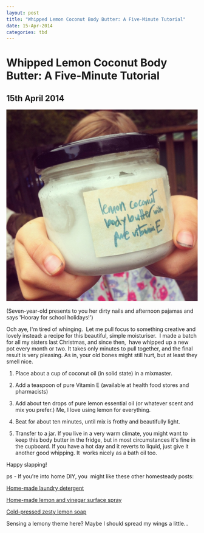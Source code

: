 ```yaml
---
layout: post
title: "Whipped Lemon Coconut Body Butter: A Five-Minute Tutorial"
date: 15-Apr-2014
categories: tbd
---
```


# Whipped Lemon Coconut Body Butter: A Five-Minute Tutorial

## 15th April 2014

<img class="photo-horiz" src="/images/2014/04/20140415-174434.jpg" />

(Seven-year-old presents to you her dirty nails and afternoon pajamas and says 'Hooray for school holidays!')

Och aye,   I'm tired of whinging.  Let me pull focus to something creative and lovely instead: a recipe for this beautiful,   simple moisturiser.  I made a batch for all my sisters last Christmas, and since then,  have whipped up a new pot every month or two. It takes only minutes to pull together, and the final result is very pleasing. As in, your old bones might still hurt, but at least they smell nice.

1. Place about a cup of coconut oil (in solid state) in a mixmaster.

2. Add a teaspoon of pure Vitamin E (available at health food stores and pharmacists)

3. Add about ten drops of pure lemon essential oil (or whatever scent and mix you prefer.) Me, I love using lemon for everything.

4. Beat for about ten minutes, until mix is frothy and beautifully light.

5. Transfer to a jar. If you live in a very warm climate, you might want to keep this body butter in the fridge, but in most circumstances it's fine in the cupboard. If you have a hot day and it reverts to liquid, just give it another good whipping. It  works nicely as a bath oil too.

Happy slapping!

ps - If you're into home DIY, you  might like these other homesteady posts:

<a href="http://mogantosh.com/home-made-laundry-detergent/">Home-made laundry detergent</a>

<a href="http://mogantosh.com/homemade-lemon-and-vinegar-surface-spray/">Home-made lemon and vinegar surface spray</a>

<a href="http://mogantosh.com/cold-pressed-zesty-lemon-soap-a-tutorial/">Cold-pressed zesty lemon soap</a>

Sensing a lemony theme here? Maybe I should spread my wings a little...

 

 
